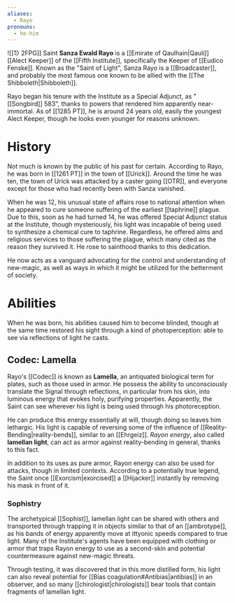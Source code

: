 ```yaml
---
aliases:
  - Rayo
pronouns:
  - he-him
---
```

![[⎋ 2FPG]]
Saint **Sanza Ewald Rayo** is a [[Emirate of Qaulhain|Qauli]] [[Alect Keeper]] of the [[Fifth Institute]], specifically the Keeper of [[Eudico Fenske]]. Known as the "Saint of Light", Sanza Rayo is a [[Broadcaster]], and probably the most famous one known to be allied with the [[The Shibboleth|Shibboleth]].

Rayo began his tenure with the Institute as a Special Adjunct, as "[[Songbird]] 583", thanks to powers that rendered him apparently near-immortal. As of [[1285 PT]], he is around 24 years old, easily the youngest Alect Keeper, though he looks even younger for reasons unknown.

# History
Not much is known by the public of his past for certain. According to Rayo, he was born in [[1261 PT]] in the town of [[Urick]]. Around the time he was ten, the town of Urick was attacked by a caster going [[OTR]], and everyone except for those who had recently been with Sanza vanished.

When he was 12, his unusual state of affairs rose to national attention when he appeared to cure someone suffering of the earliest [[taphrine]] plague. Due to this, soon as he had turned 14, he was offered Special Adjunct status at the Institute, though mysteriously, his light was incapable of being used to synthesize a chemical cure to taphrine. Regardless, he offered alms and religious services to those suffering the plague, which many cited as the reason they survived it. He rose to sainthood thanks to this dedication.

He now acts as a vanguard advocating for the control and understanding of new-magic, as well as ways in which it might be utilized for the betterment of society.

# Abilities
When he was born, his abilities caused him to become blinded, though at the same time restored his sight through a kind of photoperception: able to see via reflections of light he casts.

## Codec: Lamella
Rayo's [[Codec]] is known as **Lamella**, an antiquated biological term for plates, such as those used in armor. He possess the ability to unconsciously translate the Signal through reflections, in particular from his skin, into luminous energy that evokes holy, purifying properties.  Apparently, the Saint can see wherever his light is being used through his photoreception.

He can produce this energy essentially at will, though doing so leaves him lethargic. His light is capable of reversing some of the influence of [[Reality-Bending|reality-bends]], similar to an [[Ehrgeiz]]. *Rayon energy*, also called **lamellan light**, can act as armor against reality-bending in general, thanks to this fact. 

In addition to its uses as pure armor, Rayon energy can also be used for attacks, though in limited contexts. According to a potentially true legend, the Saint once [[Exorcism|exorcised]] a [[Hijacker]] instantly by removing his mask in front of it.

### Sophistry
The archetypical [[Sophist]], lamellan light can be shared with others and transported through trapping it in objects similar to that of an [[ambrotype]], as his bands of energy apparently move at ittyonic speeds compared to true light. Many of the Institute's agents have been equipped with clothing or armor that traps Rayon energy to use as a second-skin and potential countermeasure against new-magic threats. 

Through testing, it was discovered that in this more distilled form, his light can also reveal potential for [[Bias coagulation#Antibias|antibias]] in an observer, and so many [[chirologist|chirologists]] bear tools that contain fragments of lamellan light.

